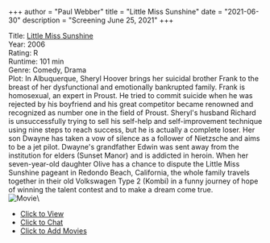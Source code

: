 +++
author = "Paul Webber"
title = "Little Miss Sunshine"
date = "2021-06-30"
description = "Screening June 25, 2021"
+++

Title: [Little Miss Sunshine](https://www.rottentomatoes.com/m/little_miss_sunshine/)\
Year: 2006\
Rating: R\
Runtime: 101 min\
Genre: Comedy, Drama\
Plot: In Albuquerque, Sheryl Hoover brings her suicidal brother Frank to the breast of her dysfunctional and emotionally bankrupted family. Frank is homosexual, an expert in Proust. He tried to commit suicide when he was rejected by his boyfriend and his great competitor became renowned and recognized as number one in the field of Proust. Sheryl's husband Richard is unsuccessfully trying to sell his self-help and self-improvement technique using nine steps to reach success, but he is actually a complete loser. Her son Dwayne has taken a vow of silence as a follower of Nietzsche and aims to be a jet pilot. Dwayne's grandfather Edwin was sent away from the institution for elders (Sunset Manor) and is addicted in heroin. When her seven-year-old daughter Olive has a chance to dispute the Little Miss Sunshine pageant in Redondo Beach, California, the whole family travels together in their old Volkswagen Type 2 (Kombi) in a funny journey of hope of winning the talent contest and to make a dream come true.\
![Movie](https://m.media-amazon.com/images/M/MV5BMTgzNTgzODU0NV5BMl5BanBnXkFtZTcwMjEyMjMzMQ@@._V1_SX300.jpg)\

* [Click to View](https://s.kast.live/g/9da8ll3kwkh)
* [Click to Chat](https://meet.jit.si/UAFSA)
* [Click to Add Movies](https://docs.google.com/spreadsheets/d/1ndfumzZ3xnx3cYl-mEmQvv08YH9JOq8IUEzZLYCUeAA/edit#gid=0)
